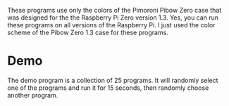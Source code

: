 These programs use only the colors of the Pimoroni Pibow Zero case that was designed for the the Raspberry Pi Zero version 1.3.
Yes, you can run these programs on all versions of the Raspberry Pi. I just used the color scheme of the Pibow Zero 1.3 case for these programs.

# Demo
The demo program is a collection of 25 programs. It will randomly select one of the programs and run it for 15 seconds, then randomly choose another program.
